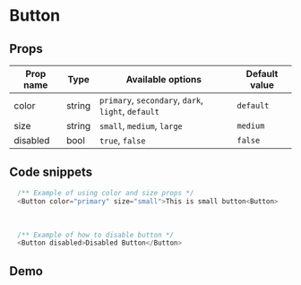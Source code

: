 # Button

## Props

| Prop name | Type   | Available options                                  | Default value |
| --------- | ------ | -------------------------------------------------- | ------------- |
| color     | string | `primary`, `secondary`, `dark`, `light`, `default` | `default`     |
| size      | string | `small`, `medium`, `large`                         | `medium`      |
| disabled  | bool   | `true`, `false`                                    | `false`       |

## Code snippets

```js
  /** Example of using color and size props */
  <Button color="primary" size="small">This is small button<Button>
```
<br />

```js
  /** Example of how to disable button */
  <Button disabled>Disabled Button</Button>
```

## Demo
